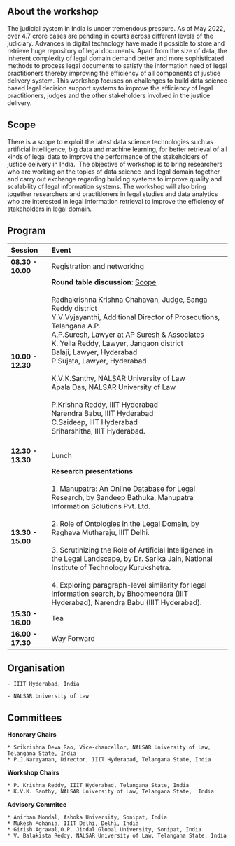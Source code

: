 <!-- # Workshop on Data Science for Justice Delivery in India (DSJDI-2022) -->
## About the workshop
The judicial system in India is under tremendous pressure. As of May 2022, over 4.7 crore cases are pending in courts across different levels of the judiciary. Advances in digital technology  have made it possible to store and retrieve huge repository of legal documents.    Apart from the size of data, the inherent complexity of legal domain demand better and more sophisticated methods to process legal documents to satisfy the information need of legal practitioners thereby improving the efficiency of all components of justice delivery system. This workshop focuses on  challenges to build data science based legal decision support systems  to improve the efficiency of legal practitioners, judges and the other stakeholders involved in the justice delivery. 

## Scope
There is a scope to exploit the latest data science technologies such as artificial intelligence, big data and machine learning,  for better  retrieval of all kinds of legal data to improve the performance of the stakeholders of  justice delivery in India.  The objective of workshop is to bring researchers who are working on the topics of data science  and legal domain together and carry out exchange regarding building systems to improve quality and scalability of  legal information systems. The workshop will also bring together researchers and practitioners in legal studies and data analytics who are interested in legal information retrieval to improve the efficiency of stakeholders in legal domain.

## Program

|                                 Session                                         |        Event                                            
|:--------------------------------------------------------------------------------|:--------------------------------------------------
|                  **08.30 - 10.00**                                              | Registration and networking                
|                  **10.00 - 12.30**                                              | **Round table discussion**: [Scope](./scope.html) <br/><br/>  Radhakrishna Krishna Chahavan, Judge, Sanga Reddy district <br/> Y.V.Vyjayanthi, Additional Director of Prosecutions, Telangana A.P. <br/> A.P.Suresh, Lawyer at AP Suresh & Associates <br/> K. Yella Reddy, Lawyer, Jangaon district <br/> Balaji, Lawyer, Hyderabad <br/> P.Sujata, Lawyer, Hyderabad <br/> <br/> K.V.K.Santhy, NALSAR University of Law <br/> Apala Das, NALSAR University of Law <br/> <br/> P.Krishna Reddy, IIIT Hyderabad <br/> Narendra Babu, IIIT Hyderabad <br/> C.Saideep, IIIT Hyderabad <br/> Sriharshitha, IIIT Hyderabad. <br/><br/>
|                  **12.30 - 13.30**                                              | Lunch                    
|                  **13.30 - 15.00**                                              | **Research presentations** <br/><br/> 1. Manupatra: An Online Database for Legal Research, by Sandeep Bathuka, Manupatra Information Solutions Pvt. Ltd. <br/><br/> 2. Role of Ontologies in the Legal Domain, by Raghava Mutharaju, IIIT Delhi. <br/><br/> 3. Scrutinizing the Role of Artificial Intelligence in the Legal Landscape, by Dr. Sarika Jain, National Institute of Technology Kurukshetra. <br/><br/> 4. Exploring paragraph-level similarity for legal information search, by Bhoomeendra (IIIT Hyderabad), Narendra Babu (IIIT Hyderabad).                          
|                  **15.30 - 16.00**                                              | Tea                     
|                  **16.00 - 17.30**                                              | Way Forward                


## Organisation

    - IIIT Hyderabad, India

    - NALSAR University of Law
 
## Committees
**Honorary Chairs**

    * Srikrishna Deva Rao, Vice-chancellor, NALSAR University of Law, Telangana State, India 
    * P.J.Narayanan, Director, IIIT Hyderabad, Telangana State, India

**Workshop Chairs**

    * P. Krishna Reddy, IIIT Hyderabad, Telangana State, India
    * K.V.K. Santhy, NALSAR University of Law, Telangana State,  India

**Advisory Commitee**

    * Anirban Mondal, Ashoka University, Sonipat, India
    * Mukesh Mohania, IIIT Delhi, Delhi, India
    * Girish Agrawal,O.P. Jindal Global University, Sonipat, India
    * V. Balakista Reddy, NALSAR University of Law, Telangana State, India 
  

 
